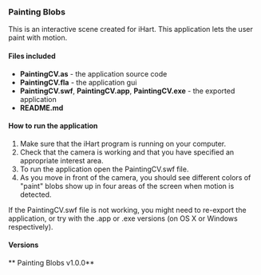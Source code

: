 ### Painting Blobs

This is an interactive scene created for iHart. This application lets the user paint with motion.

#### Files included
* __PaintingCV.as__ - the application source code
* __PaintingCV.fla__ - the application gui
* __PaintingCV.swf__, __PaintingCV.app__, __PaintingCV.exe__ - the exported application
* __README.md__

#### How to run the application  
1. Make sure that the iHart program is running on your computer.
2. Check that the camera is working and that you have specified an appropriate interest area.
3. To run the application open the PaintingCV.swf file.
4. As you move in front of the camera, you should see different colors of "paint" blobs show up in four areas of the screen when motion is detected.

If the PaintingCV.swf file is not working, you might need to re-export the application, or try with the .app or .exe versions (on OS X or Windows respectively).

#### Versions  
** Painting Blobs v1.0.0**  
